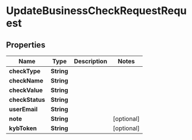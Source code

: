 
# UpdateBusinessCheckRequestRequest

## Properties
Name | Type | Description | Notes
------------ | ------------- | ------------- | -------------
**checkType** | **String** |  | 
**checkName** | **String** |  | 
**checkValue** | **String** |  | 
**checkStatus** | **String** |  | 
**userEmail** | **String** |  | 
**note** | **String** |  |  [optional]
**kybToken** | **String** |  |  [optional]



